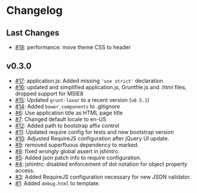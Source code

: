 # Changelog

## Last Changes

- [#18](https://github.com/LaxarJS/grunt-init-laxar-application/issues/18): performance: move theme CSS to header


## v0.3.0

- [#17](https://github.com/LaxarJS/grunt-init-laxar-application/issues/17): application.js: Added missing `'use strict'` declaration
- [#16](https://github.com/LaxarJS/grunt-init-laxar-application/issues/16): updated and simplified application.js, Gruntfile.js and .html files, dropped support for MSIE8
- [#15](https://github.com/LaxarJS/grunt-init-laxar-application/issues/15): Updated `grunt-laxar` to a recent version (`v0.5.1`)
- [#14](https://github.com/LaxarJS/grunt-init-laxar-application/issues/14): Added `bower_components` to .gitignore
- [#6](https://github.com/LaxarJS/grunt-init-laxar-application/issues/6): Use application title as HTML page title
- [#7](https://github.com/LaxarJS/grunt-init-laxar-application/issues/7): Changed default locale to en-US
- [#12](https://github.com/LaxarJS/grunt-init-laxar-application/issues/12): Added path to bootstrap affix control
- [#11](https://github.com/LaxarJS/grunt-init-laxar-application/issues/11): Updated require config for tests and new bootstrap version
- [#10](https://github.com/LaxarJS/grunt-init-laxar-application/issues/10): Adjusted RequireJS configuration after jQuery UI update.
- [#9](https://github.com/LaxarJS/grunt-init-laxar-application/issues/9): removed superfluous dependency to marked.
- [#8](https://github.com/LaxarJS/grunt-init-laxar-application/issues/8): fixed wrongly global assert in jshintrc.
- [#5](https://github.com/LaxarJS/grunt-init-laxar-application/issues/5): Added json patch info to require configuration.
- [#4](https://github.com/LaxarJS/grunt-init-laxar-application/issues/4): jshintrc: disabled enforcement of dot notation for object property access.
- [#3](https://github.com/LaxarJS/grunt-init-laxar-application/issues/3): Added RequireJS configuration necessary for new JSON validator.
- [#1](https://github.com/LaxarJS/grunt-init-laxar-application/issues/1): Added `debug.html` to template.
